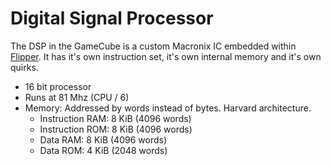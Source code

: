 # Digital Signal Processor

The DSP in the GameCube is a custom Macronix IC embedded within [Flipper](flipper.md). It has
it's own instruction set, it's own internal memory and it's own quirks.

- 16 bit processor
- Runs at 81 Mhz (CPU / 6)
- Memory: Addressed by words instead of bytes. Harvard architecture.
  - Instruction RAM: 8 KiB (4096 words)
  - Instruction ROM: 8 KiB (4096 words)
  - Data RAM: 8 KiB (4096 words)
  - Data ROM: 4 KiB (2048 words)
